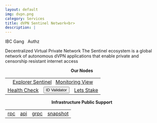 ```yaml
---
layout: default
img: dvpn.png
category: Services
title: dVPN Sentinel Network<br>
description: |
---
```


<span  class="badge badge-primary" data-toggle="tooltip" data-html="true" title="<b>dVPN <=> Osmosis</b>">IBC Gang</span>
&nbsp;
<span  class="badge badge-primary" data-toggle="tooltip" data-html="true" title="<b>enabled</b>">Authz</span>


Decentralized Virtual Private Network
The Sentinel ecosystem is a global network of autonomous dVPN applications that enable private and censorship resistant internet access


<p align="center"><b>Our Nodes </b></p>
<table class="table">
<tr>
   <td colspan=3 style="text-align: center" class="justify-content-center">
       <a href="https://ping.pub/sentinel/staking/sentvaloper1pyn04fth38t9tvpa3fvfnn4xng06zsymthu6ua" class="btn btn-success margin-top" target="_blank">Explorer Sentinel</a>
       &nbsp;
         <a href="https://snapshots.raintank.io/dashboard/snapshot/0aY5X30x5fT7GQq1qJOFfHj5ELmjyQ4g" class="btn btn-success margin-top">Monitoring View</a> 
   </td>
</tr>
<tr>
   <td>
       <a href="https://health.roomit.xyz/status/roomit-mainnet" class="btn btn-info margin-top" target="_blank">Health Check</a>
   </td> 
   <td>
      <button onclick="clip_dvpn_three()"  class="btn btn-warning margin-top">ID Validator</button>
      <input type="text" id="clip_dvpn" value="sentvaloper1pyn04fth38t9tvpa3fvfnn4xng06zsymthu6ua" hidden=true> 
   </td>
   <td>
      <a href="https://ping.pub/sentinel/staking/sentvaloper1pyn04fth38t9tvpa3fvfnn4xng06zsymthu6ua" class="btn btn-danger margin-top" target="_blank">Lets Stake</a>
   </td>
</tr>
</table>

<p align="center"><b>Infrastructure Public Support</b></p>
<table>
<tr>
   <td>
      <a href="https://rpc.dvpn.roomit.xyz/" class="btn btn-primary stretched-link">rpc</a>
   </td>
   <td>
       <a href="https://api.dvpn.roomit.xyz/" class="btn btn-primary stretched-link">api</a>
   </td>
   <td>
       <a href="grpc.dvpn.roomit.xyz:8443" class="btn btn-primary stretched-link">grpc</a>
   </td>
   <td>
       <a href="https://roomit.xyz/snapshot/" class="btn btn-primary stretched-link">snapshot</a>
   </td>
</tr>
</table>